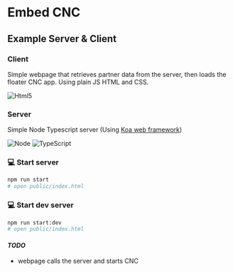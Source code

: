 # Embed CNC

## Example Server & Client 
### Client 
Simple webpage that retrieves partner data from the server, then loads the floater CNC app. 
Using plain JS HTML and CSS.

![Html5](https://img.shields.io/badge/HTML-5-orange)

### Server
Simple Node Typescript server (Using [Koa web framework](https://koajs.com/))

![Node](https://img.shields.io/badge/Node-18-green)
![TypeScript](https://img.shields.io/badge/Typescript-4-blue)

### 💻 Start server

  ```sh 
  npm run start
  # open public/index.html
  ```

### 💻 Start dev server

  ```sh 
  npm run start:dev
  # open public/index.html
  ```
    

#### _TODO_
* webpage calls the server and starts CNC 